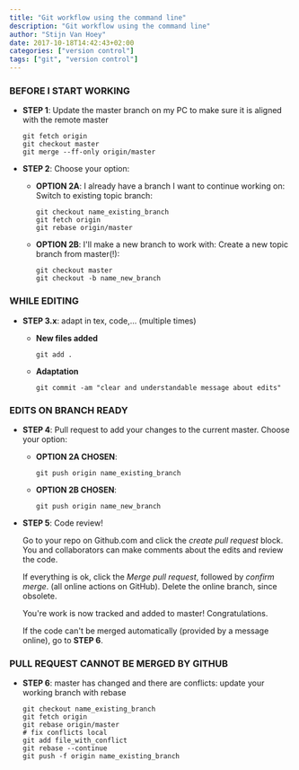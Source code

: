 ```yaml
---
title: "Git workflow using the command line"
description: "Git workflow using the command line"
author: "Stijn Van Hoey"
date: 2017-10-18T14:42:43+02:00
categories: ["version control"]
tags: ["git", "version control"]
---
```


### BEFORE I START WORKING

* **STEP 1**: Update the master branch on my PC to make sure it is aligned with the remote master

    ```
    git fetch origin
    git checkout master
    git merge --ff-only origin/master
    ```

* **STEP 2**: Choose your option:
    * **OPTION 2A**: I already have a branch I want to continue working on:  
    Switch to existing topic branch:

        ```
        git checkout name_existing_branch
        git fetch origin
        git rebase origin/master
        ```

    * **OPTION 2B**:  I'll make a new branch to work with: Create a new topic branch from master(!):

        ```
        git checkout master
        git checkout -b name_new_branch
        ```

### WHILE EDITING

*  **STEP 3.x**: adapt in tex, code,... (multiple times)
    * **New files added**

        ```
        git add .
        ```

    * **Adaptation**

        ```
        git commit -am "clear and understandable message about edits"
        ```

### EDITS ON BRANCH READY
* **STEP 4**: Pull request to add your changes to the current master. Choose your option:
    * **OPTION 2A CHOSEN**:

        ```
        git push origin name_existing_branch
        ```

    * **OPTION 2B CHOSEN**:

        ```
        git push origin name_new_branch
        ```

* **STEP 5**: Code review!

    Go to your repo on Github.com and click the *create pull request* block. You and collaborators can make comments about the edits and review the code.

    If everything is ok, click the  *Merge pull request*, followed by *confirm merge*. (all online actions on GitHub). Delete the online branch, since obsolete. 

    You're work is now tracked and added to master! Congratulations.

    If the code can't be merged automatically (provided by a message online), go to **STEP 6**.    
    
### PULL REQUEST CANNOT BE MERGED BY GITHUB
* **STEP 6**: master has changed and there are conflicts:  update your working branch with rebase

    ```
    git checkout name_existing_branch
    git fetch origin
    git rebase origin/master
    # fix conflicts local
    git add file_with_conflict
    git rebase --continue
    git push -f origin name_existing_branch
    ```    
    
    
